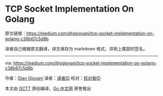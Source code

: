 # TCP Socket Implementation On Golang

原文链接：https://medium.com/@ggiovani/tcp-socket-implementation-on-golang-c38b67c5d8b

译者自己根据原文翻译，译文保存为 markdown 格式，并附上尾部的签名。

----------------

via: https://medium.com/@ggiovani/tcp-socket-implementation-on-golang-c38b67c5d8b

作者：[Gian Giovani](https://medium.com/@ggiovani)
译者：[译者ID](https://github.com/译者ID)
校对：[校对者ID](https://github.com/校对者ID)

本文由 [GCTT](https://github.com/studygolang/GCTT) 原创编译，[Go 中文网](https://studygolang.com/) 荣誉推出
